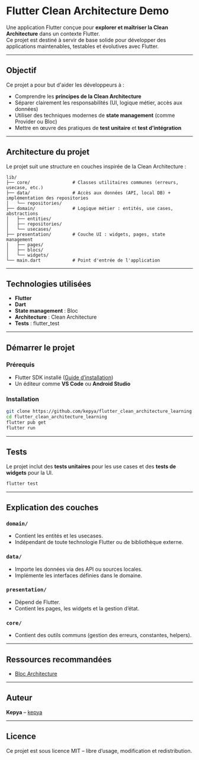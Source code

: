 # Flutter Clean Architecture Demo

Une application Flutter conçue pour **explorer et maîtriser la Clean Architecture** dans un contexte Flutter.  
Ce projet est destiné à servir de base solide pour développer des applications maintenables, testables et évolutives avec Flutter.

---

## Objectif

Ce projet a pour but d'aider les développeurs à :

- Comprendre les **principes de la Clean Architecture**
- Séparer clairement les responsabilités (UI, logique métier, accès aux données)
- Utiliser des techniques modernes de **state management** (comme Provider ou Bloc)
- Mettre en œuvre des pratiques de **test unitaire** et **test d’intégration**

---

## Architecture du projet

Le projet suit une structure en couches inspirée de la Clean Architecture :

```
lib/
├── core/                # Classes utilitaires communes (erreurs, usecase, etc.)
├── data/                # Accès aux données (API, local DB) + implémentation des repositories
│   └── repositories/
├── domain/              # Logique métier : entités, use cases, abstractions
│   ├── entities/
│   ├── repositories/
│   └── usecases/
├── presentation/        # Couche UI : widgets, pages, state management
│   ├── pages/
│   ├── blocs/ 
│   └── widgets/
└── main.dart            # Point d'entrée de l'application
```

---

## Technologies utilisées

- **Flutter**
- **Dart**
- **State management** : Bloc
- **Architecture** : Clean Architecture
- **Tests** : flutter_test

---

## Démarrer le projet

### Prérequis

- Flutter SDK installé ([Guide d’installation](https://docs.flutter.dev/get-started/install))
- Un éditeur comme **VS Code** ou **Android Studio**

### Installation

```bash
git clone https://github.com/kepya/flutter_clean_architecture_learning.git
cd flutter_clean_architecture_learning
flutter pub get
flutter run
```

---

## Tests

Le projet inclut des **tests unitaires** pour les use cases et des **tests de widgets** pour la UI.

```bash
flutter test
```

---

## Explication des couches

### `domain/`
- Contient les entités et les usecases.
- Indépendant de toute technologie Flutter ou de bibliothèque externe.

### `data/`
- Importe les données via des API ou sources locales.
- Implémente les interfaces définies dans le domaine.

### `presentation/`
- Dépend de Flutter.
- Contient les pages, les widgets et la gestion d’état.

### `core/`
- Contient des outils communs (gestion des erreurs, constantes, helpers).

---

## Ressources recommandées

- [Bloc Architecture](https://bloclibrary.dev/#/)

---

## Auteur

**Kepya** – [kepya](https://github.com/kepya)

---

## Licence

Ce projet est sous licence MIT – libre d’usage, modification et redistribution.
